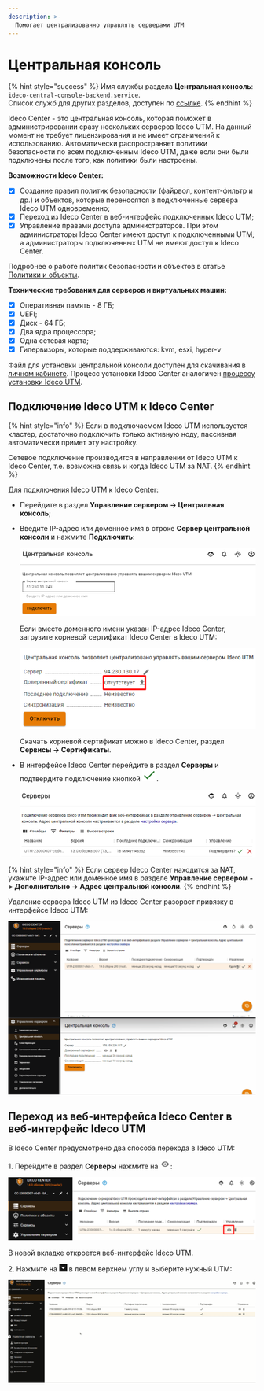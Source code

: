 ```yaml
---
description: >-
  Помогает централизованно управлять серверами UTM
---
```


# Центральная консоль

{% hint style="success" %}
Имя службы раздела **Центральная консоль**: `ideco-central-console-backend.service`. \
Список служб для других разделов, доступен по [ссылке](../terminal.md).
{% endhint %}

Ideco Center - это центральная консоль, которая поможет в администрировании сразу нескольких серверов Ideco UTM. На данный момент не требует лицензирования и не имеет ограничений к использованию. Автоматически распространяет политики безопасности по всем подключенным Ideco UTM, даже если они были подключены после того, как политики были настроены.

**Возможности Ideco Center:**

* [x] Создание правил политик безопасности (файрвол, контент-фильтр и др.) и объектов, которые переносятся в подключенные сервера Ideco UTM одновременно;
* [x] Переход из Ideco Center в веб-интерфейс подключенных Ideco UTM;
* [x] Управление правами доступа администраторов. При этом администраторы Ideco Center имеют доступ к подключенными UTM, а администраторы подключенных UTM не имеют доступ к Ideco Center.

Подробнее о работе политик безопасности и объектов в статье [Политики и объекты](policies-and-objects.md).

**Технические требования для серверов и виртуальных машин:**

* [x] Оперативная память - 8 ГБ;
* [x] UEFI;
* [x] Диск - 64 ГБ;
* [x] Два ядра процессора;
* [x] Одна сетевая карта;
* [x] Гипервизоры, которые поддерживаются: kvm, esxi, hyper-v

Файл для установки центральной консоли доступен для скачивания в [личном кабинете](https://my.ideco.ru/#/utm/download). Процесс установки Ideco Center аналогичен [процессу установки Ideco UTM](../../../installation/installation-process.md).

## Подключение Ideco UTM к Ideco Center

{% hint style="info" %}
Если в подключаемом Ideco UTM используется кластер, достаточно подключить только активную ноду, пассивная автоматически примет эту настройку. 

Сетевое подключение производится в направлении от Ideco UTM к Ideco Center, т.е. возможна связь и когда Ideco UTM за NAT. 
{% endhint %}

Для подключения Ideco UTM к Ideco Center:
* Перейдите в раздел **Управление сервером -> Центральная консоль**;
* Введите IP-адрес или доменное имя в строке **Сервер центральной консоли** и нажмите **Подключить**:

  ![](../../../.gitbook/assets/central-console1.png)

  Если вместо доменного имени указан IP-адрес Ideco Center, загрузите корневой сертификат Ideco Center в Ideco UTM:

  ![](../../../.gitbook/assets/central-console3.png)
  
  Скачать корневой сертификат можно в Ideco Center, раздел **Сервисы -> Сертификаты**.

* В интерфейсе Ideco Center перейдите в раздел **Серверы** и подтвердите подключение кнопкой ![](../../../.gitbook/assets/icon-yes.png).

  ![](../../../.gitbook/assets/central-console.png)

{% hint style="info" %}
Если сервер Ideco Center находится за NAT, укажите IP-адрес или доменное имя в разделе **Управление сервером -> Дополнительно -> Адрес центральной консоли**.
{% endhint %}

Удаление сервера Ideco UTM из Ideco Center разорвет привязку в интерфейсе Ideco UTM:

![](../../../.gitbook/assets/central-console.gif)

## Переход из веб-интерфейса Ideco Center в веб-интерфейс Ideco UTM

В Ideco Center предусмотрено два способа перехода в Ideco UTM:

1\. Перейдите в раздел **Серверы** нажмите на ![](../../../.gitbook/assets/icon-eye.png):

![](../../../.gitbook/assets/central-console2.png)

В новой вкладке откроется веб-интерфейс Ideco UTM.

2\. Нажмите на ![](../../../.gitbook/assets/icon-cc.png)  в левом верхнем углу и выберите нужный UTM:

![](../../../.gitbook/assets/cc.gif)
